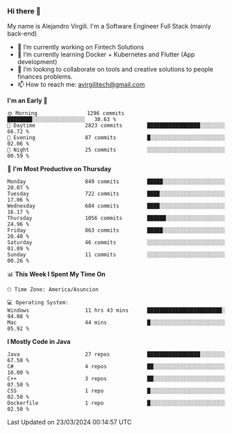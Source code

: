 ### Hi there 👋

My name is Alejandro Virgili. I'm a Software Engineer Full Stack (mainly back-end)


- 🔭 I’m currently working on Fintech Solutions
- 🌱 I’m currently learning Docker + Kubernetes and Flutter (App development)
- 👯 I’m looking to collaborate on tools and creative solutions to people finances problems.
- 📫 How to reach me: avirgilitech@gmail.com
  
<!--START_SECTION:waka-->
**I'm an Early 🐤** 

```text
🌞 Morning                1296 commits        ████████░░░░░░░░░░░░░░░░░   30.63 % 
🌆 Daytime                2823 commits        █████████████████░░░░░░░░   66.72 % 
🌃 Evening                87 commits          █░░░░░░░░░░░░░░░░░░░░░░░░   02.06 % 
🌙 Night                  25 commits          ░░░░░░░░░░░░░░░░░░░░░░░░░   00.59 % 
```
📅 **I'm Most Productive on Thursday** 

```text
Monday                   849 commits         █████░░░░░░░░░░░░░░░░░░░░   20.07 % 
Tuesday                  722 commits         ████░░░░░░░░░░░░░░░░░░░░░   17.06 % 
Wednesday                684 commits         ████░░░░░░░░░░░░░░░░░░░░░   16.17 % 
Thursday                 1056 commits        ██████░░░░░░░░░░░░░░░░░░░   24.96 % 
Friday                   863 commits         █████░░░░░░░░░░░░░░░░░░░░   20.40 % 
Saturday                 46 commits          ░░░░░░░░░░░░░░░░░░░░░░░░░   01.09 % 
Sunday                   11 commits          ░░░░░░░░░░░░░░░░░░░░░░░░░   00.26 % 
```


📊 **This Week I Spent My Time On** 

```text
🕑︎ Time Zone: America/Asuncion

💻 Operating System: 
Windows                  11 hrs 43 mins      ████████████████████████░   94.08 % 
Mac                      44 mins             █░░░░░░░░░░░░░░░░░░░░░░░░   05.92 % 
```

**I Mostly Code in Java** 

```text
Java                     27 repos            █████████████████░░░░░░░░   67.50 % 
C#                       4 repos             ██░░░░░░░░░░░░░░░░░░░░░░░   10.00 % 
C++                      3 repos             ██░░░░░░░░░░░░░░░░░░░░░░░   07.50 % 
CSS                      1 repo              █░░░░░░░░░░░░░░░░░░░░░░░░   02.50 % 
Dockerfile               1 repo              █░░░░░░░░░░░░░░░░░░░░░░░░   02.50 % 
```




 Last Updated on 23/03/2024 00:14:57 UTC
<!--END_SECTION:waka-->
